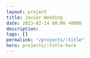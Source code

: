 ```yaml
---
layout: project
title: Javier Wedding
date: 2023-02-14 00:00 +0000
description:
tags: []
permalink: "/projects/:title"
hero: projects/:title-hero
---
```

